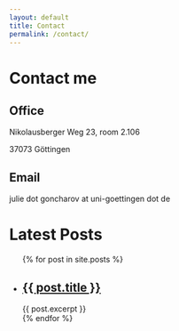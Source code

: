 ```yaml
---
layout: default
title: Contact
permalink: /contact/
---
```


<h1>Contact me</h1>
<h2>Office</h2>
Nikolausberger Weg 23, room 2.106

37073 Göttingen

<h2>Email</h2>
julie dot goncharov at uni-goettingen dot de

<h1>Latest Posts</h1>

<ul>
  {% for post in site.posts %}
    <li>
      <h2><a href="{{ post.url | relative_url }}">{{ post.title }}</a></h2>
      {{ post.excerpt }}
    </li>
  {% endfor %}
</ul>

